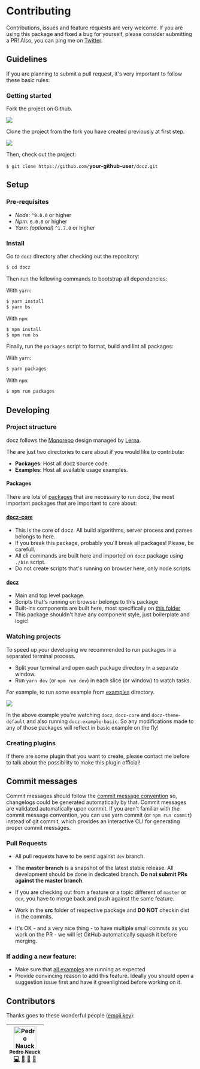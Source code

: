 # Contributing

Contributions, issues and feature requests are very welcome. If you are using this package and fixed a bug for yourself, please consider submitting a PR! Also, you can ping me on [Twitter](https://twitter.com/pedronauck).

## Guidelines

If you are planning to submit a pull request, it's very important to follow these basic rules:

### Getting started

Fork the project on Github.

![](https://www.dropbox.com/s/jgh20dxksyjawgv/fork-project.png?raw=1)

Clone the project from the fork you have created previously at first step.

![](https://www.dropbox.com/s/nzmz154oav7imn5/clone-project.png?raw=1)

Then, check out the project:

`$ git clone https://github.com/`**your-github-user**`/docz.git`

## Setup

### Pre-requisites

- *Node:* `^9.0.0` or higher
- *Npm:* `6.0.0` or higher
- *Yarn: (optional)* `^1.7.0` or higher

### Install

Go to `docz` directory after checking out the repository:

```bash
$ cd docz
```

Then run the following commands to bootstrap all dependencies:

With `yarn`:
```bash
$ yarn install
$ yarn bs
```

With `npm`:
```bash
$ npm install
$ npm run bs
```

Finally, run the `packages` script to format, build and lint all packages:

With `yarn`:
```bash
$ yarn packages
```

With `npm`:
```bash
$ npm run packages
```

## Developing

### Project structure

docz follows the [Monorepo](https://en.wikipedia.org/wiki/Monorepo) design managed by [Lerna](https://github.com/lerna/lerna).

The are just two directories to care about if you would like to contribute:

- **Packages**: Host all docz source code.
- **Examples**: Host all available usage examples.

#### Packages

There are lots of [packages](https://github.com/pedronauck/docz/tree/master/core) that are necessary to run docz, the most important packages that are important to care about:

#### **[docz-core](https://github.com/pedronauck/docz/tree/master/core/docz-core)**
- This is the core of docz. All build algorithms, server process and parses belongs to here.
- If you break this package, probably you'll break all packages! Please, be carefull.
- All cli commands are built here and imported on `docz` package using `./bin` script.
- Do not create scripts that's running on browser here, only node scripts.

#### **[docz](https://github.com/pedronauck/docz/tree/master/core/docz)**
- Main and top level package.
- Scripts that's running on browser belongs to this package
- Built-ins components are built here, most specifically on [this folder](https://github.com/pedronauck/docz/tree/master/core/docz/src/components)
- This package shouldn't have any component style, just boilerplate and logic!

### Watching projects

To speed up your developing we recommended to run packages in a separated terminal process.

- Split your terminal and open each package directory in a separate window.
- Run `yarn dev` (or `npm run dev`) in each slice (or window) to watch tasks.

For example, to run some example from [examples](https://github.com/pedronauck/docz/tree/master/examples) directory.

![](https://cdn-std.dprcdn.net/files/acc_649651/MdH4FL)

In the above example you're watching `docz`, `docz-core` and `docz-theme-default` and also running `docz-example-basic`. So any modifications made to any of those packages will reflect in basic example on the fly!

### Creating plugins

If there are some plugin that you want to create, please contact me before to talk about the possibility to make this plugin official!

## Commit messages

Commit messages should follow the [commit message convention](https://conventionalcommits.org/) so, changelogs could be generated automatically by that. Commit messages are validated automatically upon commit. If you aren't familiar with the commit message convention, you can use yarn commit (or `npm run commit`) instead of git commit, which provides an interactive CLI for generating proper commit messages.

### Pull Requests

- All pull requests have to be send against `dev` branch.

- The **master branch** is a snapshot of the latest stable release. All development should be done in dedicated branch. **Do not submit PRs against the master branch**.

- If you are checking out from a feature or a topic different of `master` or `dev`, you have to merge back and push against the same feature.

- Work in the **src** folder of respective package and **DO NOT** checkin dist in the commits.

- It's OK - and a very nice thing - to have multiple small commits as you work on the PR - we will let GitHub automatically squash it before merging.

### If adding a new feature:

- Make sure that [all examples](https://github.com/pedronauck/docz/tree/master/examples) are running as expected
- Provide convincing reason to add this feature. Ideally you should open a suggestion issue first and have it greenlighted before working on it.


## Contributors

Thanks goes to these wonderful people ([emoji key](https://github.com/kentcdodds/all-contributors#emoji-key)):

<!-- ALL-CONTRIBUTORS-LIST:START - Do not remove or modify this section -->
<!-- prettier-ignore -->
| [<img src="https://avatars3.githubusercontent.com/u/2029172?v=4" width="60px;" alt="Pedro Nauck"/><br /><sub><b>Pedro Nauck</b></sub>](https://github.com/pedronauck)<br />[💻](https://github.com/pedronauck/docz/commits?author=pedronauck "Code") [📖](https://github.com/pedronauck/docz/commits?author=pedronauck "Documentation") [🐛](https://github.com/pedronauck/docz/issues?q=author%3Apedronauck "Bug reports") [👀](#review-pedronauck "Reviewed Pull Requests") |
| :---: |
<!-- ALL-CONTRIBUTORS-LIST:END -->
